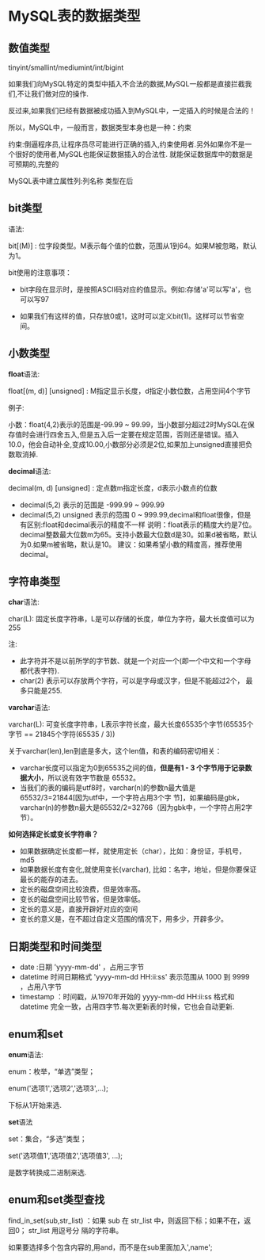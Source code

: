 # MySQL表的数据类型

## 数值类型

tinyint/smallint/mediumint/int/bigint

如果我们向MySQL特定的类型中插入不合法的数据,MySQL一般都是直接拦截我们,不让我们做对应的操作.

反过来,如果我们已经有数据被成功插入到MySQL中，一定插入的时候是合法的！

所以，MySQL中，一般而言，数据类型本身也是一种：约束

约束:倒逼程序员,让程序员尽可能进行正确的插入,约束使用者.另外如果你不是一个很好的使用者,MySQL也能保证数据插入的合法性.
就能保证数据库中的数据是可预期的,完整的

MySQL表中建立属性列:列名称 类型在后

## bit类型

语法:

bit[(M)] : 位字段类型。M表示每个值的位数，范围从1到64。如果M被忽略，默认为1。

bit使用的注意事项：

+ bit字段在显示时，是按照ASCII码对应的值显示。例如:存储'a'可以写'a'，也可以写97

+ 如果我们有这样的值，只存放0或1，这时可以定义bit(1)。这样可以节省空间。

## 小数类型


**float**语法:

float[(m, d)] [unsigned] : M指定显示长度，d指定小数位数，占用空间4个字节

例子:

小数：float(4,2)表示的范围是-99.99 ~ 99.99，当小数部分超过2时MySQL在保存值时会进行四舍五入,但是五入后一定要在规定范围，否则还是错误。插入10.0，他会自动补全,变成10.00,小数部分必须是2位,如果加上unsigned直接把负数取消掉.

**decimal**语法:

decimal(m, d) [unsigned] : 定点数m指定长度，d表示小数点的位数

+ decimal(5,2) 表示的范围是 -999.99 ~ 999.99
+ decimal(5,2) unsigned 表示的范围 0 ~ 999.99,decimal和float很像，但是有区别:float和decimal表示的精度不一样
说明：float表示的精度大约是7位。decimal整数最大位数m为65。支持小数最大位数d是30。如果d被省略，默认为0.如果m被省略，默认是10。
建议：如果希望小数的精度高，推荐使用decimal。

## 字符串类型

**char**语法:

char(L): 固定长度字符串，L是可以存储的长度，单位为字符，最大长度值可以为255

注:

+ 此字符并不是以前所学的字节数、就是一个对应一个(即一个中文和一个字母都代表字符).
+ char(2) 表示可以存放两个字符，可以是字母或汉字，但是不能超过2个， 最多只能是255.

**varchar**语法:

varchar(L): 可变长度字符串，L表示字符长度，最大长度65535个字节(65535个字节 == 21845个字符(65535 / 3))

关于varchar(len),len到底是多大，这个len值，和表的编码密切相关：

+ varchar长度可以指定为0到65535之间的值，**但是有1 - 3 个字节用于记录数据大小**，所以说有效字节数是
65532。
+ 当我们的表的编码是utf8时，varchar(n)的参数n最大值是65532/3=21844[因为utf中，一个字符占用3个字
节]，如果编码是gbk，varchar(n)的参数n最大是65532/2=32766（因为gbk中，一个字符占用2字节）。

**如何选择定长或变长字符串？**

+ 如果数据确定长度都一样，就使用定长（char），比如：身份证，手机号，md5
+ 如果数据长度有变化,就使用变长(varchar), 比如：名字，地址，但是你要保证最长的能存的进去。
+ 定长的磁盘空间比较浪费，但是效率高。
+ 变长的磁盘空间比较节省，但是效率低。
+ 定长的意义是，直接开辟好对应的空间
+ 变长的意义是，在不超过自定义范围的情况下，用多少，开辟多少。

## 日期类型和时间类型

+ date :日期 'yyyy-mm-dd' ，占用三字节
+ datetime 时间日期格式 'yyyy-mm-dd HH:ii:ss' 表示范围从 1000 到 9999 ，占用八字节
+ timestamp ：时间戳，从1970年开始的 yyyy-mm-dd HH:ii:ss 格式和 datetime 完全一致，占用四字节.每次更新表的时候，它也会自动更新.

## enum和set

**enum**语法:

enum：枚举，“单选”类型；

enum('选项1','选项2','选项3',...);

下标从1开始来选.

**set**语法

set：集合，“多选”类型；

set('选项值1','选项值2','选项值3', ...);

是数字转换成二进制来选.

## enum和set类型查找

find_in_set(sub,str_list) ：如果 sub 在 str_list 中，则返回下标；如果不在，返回0； str_list 用逗号分
隔的字符串。

如果要选择多个包含内容的,用and，而不是在sub里面加入',name';